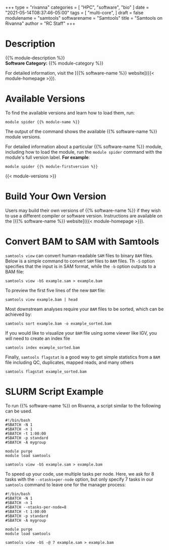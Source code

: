 +++
type = "rivanna"
categories = [
  "HPC",
  "software",
  "bio"
]
date = "2021-05-14T08:37:46-05:00"
tags = [
  "multi-core",
]
draft = false
modulename = "samtools"
softwarename = "Samtools"
title = "Samtools on Rivanna"
author = "RC Staff"
+++

# Description
{{% module-description %}}
<br>
**Software Category:** {{% module-category %}}

For detailed information, visit the [{{% software-name %}} website]({{< module-homepage >}}).

# Available Versions
To find the available versions and learn how to load them, run:
```
module spider {{% module-name %}}
```

The output of the command shows the available {{% software-name %}} module versions.

For detailed information about a particular {{% software-name %}} module, including how to load the module, run the `module spider` command with the module's full version label. __For example__:
```
module spider {{% module-firstversion %}}
```

{{< module-versions >}}

# Build Your Own Version
Users may build their own versions of {{% software-name %}} if they wish to use a different compiler or software version. Instructions are available on the [{{% software-name %}} website]({{< module-homepage >}}).

# Convert BAM to SAM with Samtools
`samtools view` can convert human-readable `SAM` files to binary `BAM` files. Below is a simple command to convert `SAM` files to `BAM` files. Th `-S` option specifies that the input is in SAM format, while the `-b` option outputs to a BAM file:
```
samtools view -bS example.sam > example.bam
```

To preview the first five lines of the new `BAM` file:
```
samtools view example.bam | head
```

Most downstream analyses require your `BAM` files to be sorted, which can be achieved by:
```
samtools sort example.bam -o example_sorted.bam
```

If you would like to visualize your `BAM` file using some viewer like IGV, you will need to create an index file
```
samtools index example_sorted.bam
```

Finally, `samtools flagstat` is a good way to get simple statistics from a `BAM` file including QC, duplicates, mapped reads, and many others
```
samtools flagstat example_sorted.bam
```

# SLURM Script Example
To run {{% software-name %}} on Rivanna, a script similar to the following can be used.

```
#!/bin/bash
#SBATCH -N 1
#SBATCH -n 1
#SBATCH -t 1:00:00
#SBATCH -p standard
#SBATCH -A mygroup

module purge
module load samtools

samtools view -bS example.sam > example.bam
```

To speed up your code, use multiple tasks per node. Here, we ask for 8 tasks with the `--ntasks=per-node` option, but only specify 7 tasks in our `samtools` command to leave one for the manager process:
```
#!/bin/bash
#SBATCH -N 1
#SBATCH -n 1
#SBATCH --ntasks-per-node=8
#SBATCH -t 1:00:00
#SBATCH -p standard
#SBATCH -A mygroup

module purge
module load samtools

samtools view -bS -@ 7 example.sam > example.bam
```
<br>
